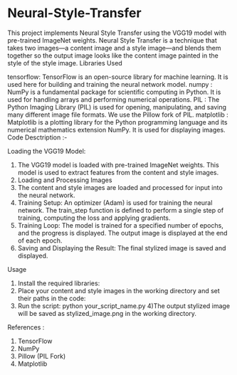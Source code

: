 # Neural-Style-Transfer
This project implements Neural Style Transfer using the VGG19 model with pre-trained ImageNet weights. Neural Style Transfer is a technique that takes two images—a content image and a style image—and blends them together so the output image looks like the content image painted in the style of the style image.
Libraries Used

tensorflow: TensorFlow is an open-source library for machine learning. It is used here for building and training the neural network model.
numpy : NumPy is a fundamental package for scientific computing in Python. It is used for handling arrays and performing numerical operations.
PIL : The Python Imaging Library (PIL) is used for opening, manipulating, and saving many different image file formats. We use the Pillow fork of PIL.
matplotlib : Matplotlib is a plotting library for the Python programming language and its numerical mathematics extension NumPy. It is used for displaying images.
Code Desctription :-

Loading the VGG19 Model:
1) The VGG19 model is loaded with pre-trained ImageNet weights. This model is used to extract features from the content and style images.
2) Loading and Processing Images
3) The content and style images are loaded and processed for input into the neural network.
4) Training Setup:
An optimizer (Adam) is used for training the neural network. The train_step function is defined to perform a single step of training, computing the loss and applying gradients.
5) Training Loop:
The model is trained for a specified number of epochs, and the progress is displayed. The output image is displayed at the end of each epoch.
6) Saving and Displaying the Result:
The final stylized image is saved and displayed.

Usage

1) Install the required libraries:
2) Place your content and style images in the working directory and set their paths in the code:
3) Run the script:
python your_script_name.py
4)The output stylized image will be saved as stylized_image.png in the working directory.

References :
1) TensorFlow
2) NumPy
3) Pillow (PIL Fork)
4) Matplotlib
